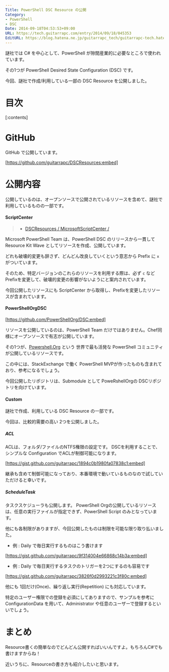 ```yaml
---
Title: PowerShell DSC Resource の公開
Category:
- PowerShell
- DSC
Date: 2014-09-18T04:53:53+09:00
URL: https://tech.guitarrapc.com/entry/2014/09/18/045353
EditURL: https://blog.hatena.ne.jp/guitarrapc_tech/guitarrapc-tech.hatenablog.com/atom/entry/12921228815733116563
---
```


謎社では C# を中心として、PowerShell が隙間産業的に必要なところで使われています。

その1つが PowerShell Desired State Configuration (DSC) です。

今回、謎社で作成/利用している一部の DSC Resource を公開しました。


# 目次

[:contents]

# GitHub

GitHub で公開しています。

[https://github.com/guitarrapc/DSCResources:embed]

# 公開内容

公開しているのは、オープンソースで公開されているリソースを含めて、謎社で利用しているものの一部です。


#### ScriptCenter

> - [DSCResources / MicrosoftScriptCenter /](https://github.com/guitarrapc/DSCResources/tree/master/MicrosoftScriptCenter)

Microsoft PowerShell Team は、PowerShell DSC のリリースから一貫して Resource Kit Wave としてリソースを作成、公開しています。

どれも破壊的変更も辞さず、どんどん改良していくという意志から Prefix に ```x``` がついています。

そのため、特定バージョンのこれらのリソースを利用する際は、必ず ```c``` などPrefixを変更して、破壊的変更の影響がないようにと案内されています。

今回公開したリソースにも ScriptCenter から取得し、Prefixを変更したリソースが含まれています。

#### PowerShellOrgDSC

[https://github.com/PowerShellOrg/DSC:embed]

リソースを公開しているのは、PowerShell Team だけではありません。Chef同様にオープンソースで有志が公開しています。

その1つが、[Powershell.Org](http://powershell.org/wp/) という 世界で最も活発な PowerShell コミュニティが公開しているリソースです。

この中には、StackExchange で働く PowerShell MVPが作ったものも含まれており、参考になるでしょう。

今回公開したリポジトリは、Submodule として PoweRshellOrgの DSCリポジトリを向けています。

#### Custom

謎社で作成、利用している DSC Resource の一部です。

今回は、比較的需要の高い 2つを公開しました。

##### ACL

ACLは、フォルダ/ファイルのNTFS権限の設定です。 DSCを利用することで、シンプルな Configuration でACLが制御可能になります。

[https://gist.github.com/guitarrapc/1894c0b1980fa07838c1:embed]


継承も含めて制御可能になっており、本番環境で動いているものなので試していただけると幸いです。

##### ScheduleTask

タスクスケジューラも公開します。 PowerShell Orgの公開しているリソースは、任意の実行ファイルが指定できず、PowerShell Script のみとなっています。

他にも各制限がありますが、今回公開したものは制限を可能な限り取り払いました。

- 例 : Daily で毎日実行するものはこう書けます

[https://gist.github.com/guitarrapc/9f314004e66868c14b3a:embed]

- 例 : Daily で毎日実行するタスクのトリガーを2つにするのも容易です

[https://gist.github.com/guitarrapc/3826f0d2993221c3f80c:embed]


他にも 1回だけ(Once)、繰り返し実行(Repetition) にも対応しています。

特定のユーザー権限での登録を必須にしてありますので、サンプルを参考に ConfigurationData を用いて、Administrator や任意のユーザーで登録するといいでしょう。


# まとめ

Resource書くの簡単なのでどんどん公開すればいいんですよ。もちろんC#でも書けますからね！

近いうちに、Resourceの書き方も紹介したいと思います。
